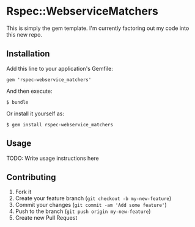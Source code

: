 # Rspec::WebserviceMatchers

This is simply the gem template. I'm currently factoring out my code into this new repo.

## Installation

Add this line to your application's Gemfile:

    gem 'rspec-webservice_matchers'

And then execute:

    $ bundle

Or install it yourself as:

    $ gem install rspec-webservice_matchers

## Usage

TODO: Write usage instructions here

## Contributing

1. Fork it
2. Create your feature branch (`git checkout -b my-new-feature`)
3. Commit your changes (`git commit -am 'Add some feature'`)
4. Push to the branch (`git push origin my-new-feature`)
5. Create new Pull Request
